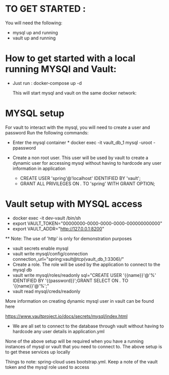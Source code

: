 # TO GET STARTED :
You will need the following:

* mysql up and running
* vault up and running

# How to get started with a local running MYSQl and Vault:

- Just run :
    docker-compose up -d
    
    This will start mysql and vault on the same docker network:
    
# MYSQL setup
   For vault to interact with the mysql, you will need to create a user and password
   Run the following commands:
   
   * Enter the mysql container 
    * docker exec -it vault_db_1 mysql -uroot -ppassword
   
   * Create a non root user. This user will be used by vault to create a dynamic user for accessing mysql without having to hardcode any user information in application
       * CREATE USER 'spring'@'localhost' IDENTIFIED BY 'vault';
       * GRANT ALL PRIVILEGES ON *.* TO 'spring' WITH GRANT OPTION;
   
# Vault setup with MYSQL access 

* docker exec -it dev-vault /bin/sh
* export VAULT_TOKEN="00000000-0000-0000-0000-000000000000"
* export VAULT_ADDR="http://127.0.0.1:8200"

** Note: The use of 'http' is only for demonstration purposes

* vault secrets enable mysql
* vault write mysql/config/connection connection_url="spring:vault@tcp(vault_db_1:3306)/"
* Create a role. The role will be used by the application to connect to the mysql db
* vault write mysql/roles/readonly sql="CREATE USER '{{name}}'@'%' IDENTIFIED BY '{{password}}';GRANT SELECT ON *.* TO '{{name}}'@'%';"
* vault read mysql/creds/readonly

More information on creating dynamic mysql user in vault can be found here

https://www.vaultproject.io/docs/secrets/mysql/index.html

* We are all set to connect to the database through vault without having to hardcode any user details in application.yml

None of the above setup will be required when you have a running instances of mysql or vault that you need to connect to. The above setup is to get these services up locally

Things to note:
spring-cloud uses bootstrap.yml.
Keep a note of the vault token and the mysql role used to access 
  
   
    